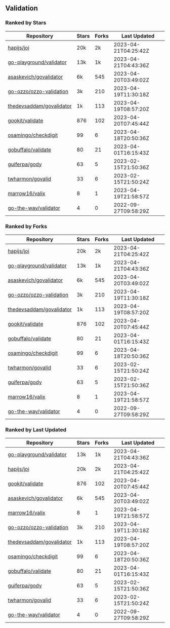## Validation

### Ranked by Stars

| Repository | Stars | Forks | Last Updated |
|------------|-------|-------|--------------|
| [hapijs/joi](https://github.com/hapijs/joi) | 20k | 2k | 2023-04-21T04:25:42Z |
| [go-playground/validator](https://github.com/go-playground/validator) | 13k | 1k | 2023-04-21T04:43:36Z |
| [asaskevich/govalidator](https://github.com/asaskevich/govalidator) | 6k | 545 | 2023-04-20T03:49:02Z |
| [go-ozzo/ozzo-validation](https://github.com/go-ozzo/ozzo-validation) | 3k | 210 | 2023-04-19T11:30:18Z |
| [thedevsaddam/govalidator](https://github.com/thedevsaddam/govalidator) | 1k | 113 | 2023-04-19T08:57:20Z |
| [gookit/validate](https://github.com/gookit/validate) | 876 | 102 | 2023-04-20T07:45:44Z |
| [osamingo/checkdigit](https://github.com/osamingo/checkdigit) | 99 | 6 | 2023-04-18T20:50:36Z |
| [gobuffalo/validate](https://github.com/gobuffalo/validate) | 80 | 21 | 2023-04-01T16:15:43Z |
| [guiferpa/gody](https://github.com/guiferpa/gody) | 63 | 5 | 2023-02-15T21:50:36Z |
| [twharmon/govalid](https://github.com/twharmon/govalid) | 33 | 6 | 2023-02-15T21:50:24Z |
| [marrow16/valix](https://github.com/marrow16/valix) | 8 | 1 | 2023-04-19T21:58:57Z |
| [go-the-way/validator](https://github.com/go-the-way/validator) | 4 | 0 | 2022-09-27T09:58:29Z |

### Ranked by Forks

| Repository | Stars | Forks | Last Updated |
|------------|-------|-------|--------------|
| [hapijs/joi](https://github.com/hapijs/joi) | 20k | 2k | 2023-04-21T04:25:42Z |
| [go-playground/validator](https://github.com/go-playground/validator) | 13k | 1k | 2023-04-21T04:43:36Z |
| [asaskevich/govalidator](https://github.com/asaskevich/govalidator) | 6k | 545 | 2023-04-20T03:49:02Z |
| [go-ozzo/ozzo-validation](https://github.com/go-ozzo/ozzo-validation) | 3k | 210 | 2023-04-19T11:30:18Z |
| [thedevsaddam/govalidator](https://github.com/thedevsaddam/govalidator) | 1k | 113 | 2023-04-19T08:57:20Z |
| [gookit/validate](https://github.com/gookit/validate) | 876 | 102 | 2023-04-20T07:45:44Z |
| [gobuffalo/validate](https://github.com/gobuffalo/validate) | 80 | 21 | 2023-04-01T16:15:43Z |
| [osamingo/checkdigit](https://github.com/osamingo/checkdigit) | 99 | 6 | 2023-04-18T20:50:36Z |
| [twharmon/govalid](https://github.com/twharmon/govalid) | 33 | 6 | 2023-02-15T21:50:24Z |
| [guiferpa/gody](https://github.com/guiferpa/gody) | 63 | 5 | 2023-02-15T21:50:36Z |
| [marrow16/valix](https://github.com/marrow16/valix) | 8 | 1 | 2023-04-19T21:58:57Z |
| [go-the-way/validator](https://github.com/go-the-way/validator) | 4 | 0 | 2022-09-27T09:58:29Z |

### Ranked by Last Updated

| Repository | Stars | Forks | Last Updated |
|------------|-------|-------|--------------|
| [go-playground/validator](https://github.com/go-playground/validator) | 13k | 1k | 2023-04-21T04:43:36Z |
| [hapijs/joi](https://github.com/hapijs/joi) | 20k | 2k | 2023-04-21T04:25:42Z |
| [gookit/validate](https://github.com/gookit/validate) | 876 | 102 | 2023-04-20T07:45:44Z |
| [asaskevich/govalidator](https://github.com/asaskevich/govalidator) | 6k | 545 | 2023-04-20T03:49:02Z |
| [marrow16/valix](https://github.com/marrow16/valix) | 8 | 1 | 2023-04-19T21:58:57Z |
| [go-ozzo/ozzo-validation](https://github.com/go-ozzo/ozzo-validation) | 3k | 210 | 2023-04-19T11:30:18Z |
| [thedevsaddam/govalidator](https://github.com/thedevsaddam/govalidator) | 1k | 113 | 2023-04-19T08:57:20Z |
| [osamingo/checkdigit](https://github.com/osamingo/checkdigit) | 99 | 6 | 2023-04-18T20:50:36Z |
| [gobuffalo/validate](https://github.com/gobuffalo/validate) | 80 | 21 | 2023-04-01T16:15:43Z |
| [guiferpa/gody](https://github.com/guiferpa/gody) | 63 | 5 | 2023-02-15T21:50:36Z |
| [twharmon/govalid](https://github.com/twharmon/govalid) | 33 | 6 | 2023-02-15T21:50:24Z |
| [go-the-way/validator](https://github.com/go-the-way/validator) | 4 | 0 | 2022-09-27T09:58:29Z |

